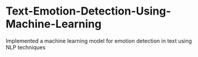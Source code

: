 # Text-Emotion-Detection-Using-Machine-Learning
 Implemented a machine learning model for emotion detection in text using NLP techniques
